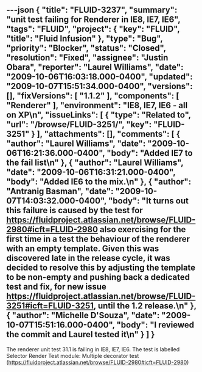 ---json
{
  "title": "FLUID-3237",
  "summary": "unit test failing for Renderer in IE8, IE7, IE6",
  "tags": "FLUID",
  "project": {
    "key": "FLUID",
    "title": "Fluid Infusion"
  },
  "type": "Bug",
  "priority": "Blocker",
  "status": "Closed",
  "resolution": "Fixed",
  "assignee": "Justin Obara",
  "reporter": "Laurel Williams",
  "date": "2009-10-06T16:03:18.000-0400",
  "updated": "2009-10-07T15:51:34.000-0400",
  "versions": [],
  "fixVersions": [
    "1.1.2"
  ],
  "components": [
    "Renderer"
  ],
  "environment": "IE8, IE7, IE6 - all on XP\n",
  "issueLinks": [
    {
      "type": "Related to",
      "url": "/browse/FLUID-3251/",
      "key": "FLUID-3251"
    }
  ],
  "attachments": [],
  "comments": [
    {
      "author": "Laurel Williams",
      "date": "2009-10-06T16:21:36.000-0400",
      "body": "Added IE7 to the fail list\n"
    },
    {
      "author": "Laurel Williams",
      "date": "2009-10-06T16:31:21.000-0400",
      "body": "Added IE6 to the mix.\n"
    },
    {
      "author": "Antranig Basman",
      "date": "2009-10-07T14:03:32.000-0400",
      "body": "It turns out this failure is caused by the test for <https://fluidproject.atlassian.net/browse/FLUID-2980#icft=FLUID-2980> also exercising for the first time in a test the behaviour of the renderer with an empty template. Given this was discovered late in the release cycle, it was decided to resolve this by adjusting the template to be non-empty and pushing back a dedicated test and fix, for new issue <https://fluidproject.atlassian.net/browse/FLUID-3251#icft=FLUID-3251>, until the 1.2 release.\n"
    },
    {
      "author": "Michelle D'Souza",
      "date": "2009-10-07T15:51:16.000-0400",
      "body": "I reviewed the commit and Laurel tested it\n"
    }
  ]
}
---
The renderer unit test 31.1 is failing in IE8, IE7, IE6. The test is labelled Selector Render Test module: Multiple decorator test (<https://fluidproject.atlassian.net/browse/FLUID-2980#icft=FLUID-2980>)&#x20;

        